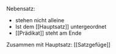 
Nebensatz:
- stehen nicht alleine
- Ist dem [[Hauptsatz]] untergeordnet
- [[Prädikat]] steht am Ende

Zusammen mit Hauptsatz: [[Satzgefüge]]

